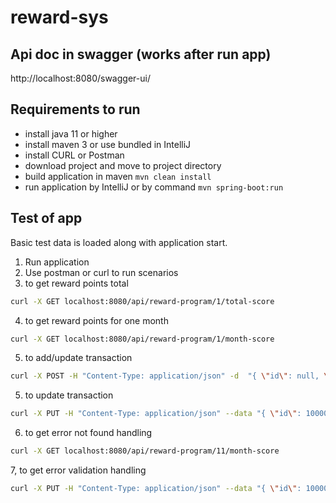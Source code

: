 # reward-sys
## Api doc in swagger (works after run app)
http://localhost:8080/swagger-ui/

## Requirements to run
* install java 11 or higher
* install maven 3 or use bundled in IntelliJ
* install CURL or Postman
* download project and move to project directory
* build application in maven ```mvn clean install```
* run application by IntelliJ or by command ```mvn spring-boot:run```

## Test of app
Basic test data is loaded along with application start.

1. Run application
2. Use postman or curl to run scenarios
3. to get reward points total
```bash
curl -X GET localhost:8080/api/reward-program/1/total-score
```
4. to get reward points for one month
```bash
curl -X GET localhost:8080/api/reward-program/1/month-score
```
5. to add/update transaction
```bash
curl -X POST -H "Content-Type: application/json" -d  "{ \"id\": null, \"price\": 120.1, \"customerId\": 1 }"  localhost:8080/api/transactions/add
```
5. to update transaction
```bash
curl -X PUT -H "Content-Type: application/json" --data "{ \"id\": 10000, \"price\": 100, \"customerId\": 1 }"  localhost:8080/api/transactions/update
```
6. to get error not found handling
```bash
curl -X GET localhost:8080/api/reward-program/11/month-score
```
7, to get error validation handling
```bash
curl -X PUT -H "Content-Type: application/json" --data "{ \"id\": 10000, \"price\": null, \"customerId\": 1 }"  localhost:8080/api/transactions/update
```
